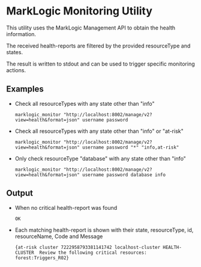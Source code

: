 # MarkLogic Monitoring Utility
This utility uses the MarkLogic Management API to obtain the health information.

The received health-reports are filtered by the provided resourceType and states.

The result is written to stdout and can be used to trigger specific monitoring actions.

## Examples 
* Check all resourceTypes with any state other than "info"

  `marklogic_monitor "http://localhost:8002/manage/v2?view=health&format=json" username password`

* Check all resourceTypes with any state other than "info" or "at-risk"

  `marklogic_monitor "http://localhost:8002/manage/v2?view=health&format=json" username password "*" "info,at-risk"` 

* Only check resourceType "database" with any state other than "info"
  
  `marklogic_monitor "http://localhost:8002/manage/v2?view=health&format=json" username password database info`

## Output 
* When no critical health-report was found
  
  `OK` 
 
* Each matching health-report is shown with their state, resourceType, id, resourceName, Code and Message
  
  `{at-risk cluster 7222958793381141742 localhost-cluster HEALTH-CLUSTER  Review the following critical resources: forest:Triggers_R02}` 
 

